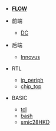 <!-- 侧边栏 docs/_sidebar.md -->

- [**FLOW**](/flow.md)

- 前端
  - [DC](/frontend/design_compiler_synthesis.md)

- 后端
  - [Innovus](/backend/innovus_procedure.md)

- RTL
  - [ip_periph](/rtl/ip_peripheral.md)
  - [chip_top](/rtl/chip_top.md)

- BASIC
  - [tcl](/basic/tcl.md)
  - [bash](/basic/linux.md)
  - [smic28HKD](/basic/smic28HKD.md)
<!-- 以下略 -->
